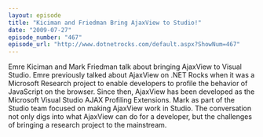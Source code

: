 ```yaml
---
layout: episode
title: "Kiciman and Friedman Bring AjaxView to Studio!"
date: "2009-07-27"
episode_number: "467"
episode_url: "http://www.dotnetrocks.com/default.aspx?ShowNum=467"
---
```


Emre Kiciman and Mark Friedman talk about bringing AjaxView to Visual Studio. Emre previously talked about AjaxView on .NET Rocks when it was a Microsoft Research project to enable developers to profile the behavior of JavaScript on the browser. Since then, AjaxView has been developed as the Microsoft Visual Studio AJAX Profiling Extensions. Mark as part of the Studio team focused on making AjaxView work in Studio. The conversation not only digs into what AjaxView can do for a developer, but the challenges of bringing a research project to the mainstream.


